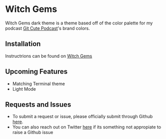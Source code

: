# Witch Gems
Witch Gems dark theme is a theme based off of the color palette for my podcast <a href="https://www.gitcutepodcast.com">Git Cute Podcast</a>'s brand colors.

## Installation
Instructrions can be found on <a href="">Witch Gems</a>

## Upcoming Features
* Matching Terminal theme
* Light Mode

## Requests and Issues
* To submit a request or issue, please officially submit through Github <a href="https://github.com/javawitch/witchgems-theme/issues">here</a>.
* You can also reach out on Twitter <a href="https://www.twitter.com/javavvitch">here</a> if its something not appropiate to raise a Github issue